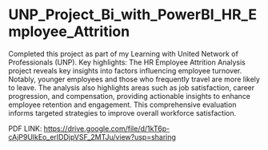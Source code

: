 # UNP_Project_Bi_with_PowerBI_HR_Employee_Attrition

Completed this project as part of my Learning with United Network of Professionals (UNP). Key highlights:
The HR Employee Attrition Analysis project reveals key insights into factors influencing employee turnover. Notably, younger employees and those who frequently travel are more likely to leave. The analysis also highlights areas such as job satisfaction, career progression, and compensation, providing actionable insights to enhance employee retention and engagement. This comprehensive evaluation informs targeted strategies to improve overall workforce satisfaction.

PDF LINK: https://drive.google.com/file/d/1kT6p-cAjP9UlkEo_erIDDjpVSF_2MTJu/view?usp=sharing
